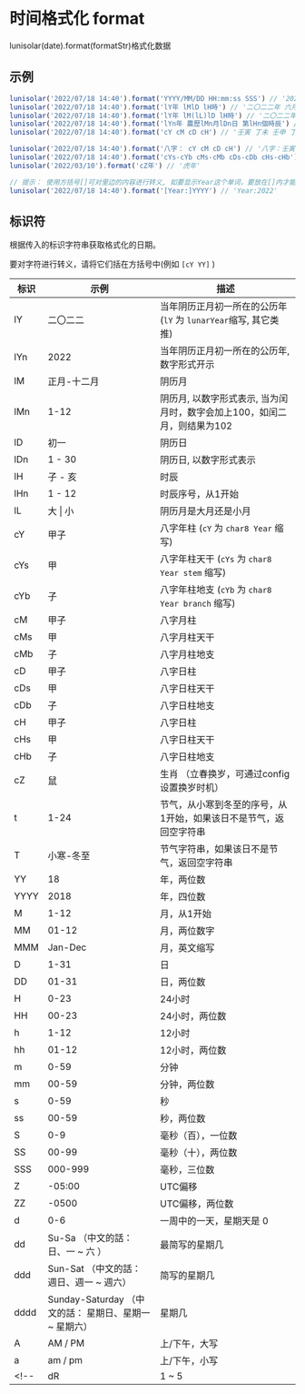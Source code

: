 # 时间格式化 format

lunisolar(date).format(formatStr)格式化数据

## 示例

```javascript
lunisolar('2022/07/18 14:40').format('YYYY/MM/DD HH:mm:ss SSS') // '2022/07/18 14:40:00 000'
lunisolar('2022/07/18 14:40').format('lY年 lMlD lH時') // '二〇二二年 六月二十 未時'
lunisolar('2022/07/18 14:40').format('lY年 lM(lL)lD lH時') // '二〇二二年 六月(大)二十 未時'
lunisolar('2022/07/18 14:40').format('lYn年 農歷lMn月lDn日 第lHn個時辰') // '2022年 農歷6月20日 第8個時辰'
lunisolar('2022/07/18 14:40').format('cY cM cD cH') // '壬寅 丁未 壬申 丁未'

lunisolar('2022/07/18 14:40').format('八字： cY cM cD cH') // '八字：壬寅 丁未 壬申 丁未'
lunisolar('2022/07/18 14:40').format('cYs-cYb cMs-cMb cDs-cDb cHs-cHb') // '壬-寅 丁-未 壬-申 丁-未'
lunisolar('2022/03/10').format('cZ年') // '虎年'

// 提示： 使用方括号[]可对里边的内容进行转义, 如要显示Year这个单词，要放在[]内才能正确显示。
lunisolar('2022/07/18 14:40').format('[Year:]YYYY') // 'Year:2022'

```

## 标识符

根据传入的标识字符串获取格式化的日期。

要对字符进行转义，请将它们括在方括号中(例如 `[cY YY]` )

| 标识 | 示例 | 描述 |
| ---- | ---- | --- |
| lY  |  二〇二二 | 当年阴历正月初一所在的公历年 (`lY` 为 `lunarYear`缩写, 其它类推) |
| lYn  |  2022 | 当年阴历正月初一所在的公历年, 数字形式开示 |
| lM  |  正月-十二月 | 阴历月 |
| lMn  |  1-12 | 阴历月, 以数字形式表示, 当为闰月时，数字会加上100，如闰二月，则结果为102 |
| lD  | 初一 | 阴历日 |
| lDn  | 1 - 30 | 阴历日, 以数字形式表示 |
| lH  | 子 - 亥 | 时辰 |
| lHn  | 1 - 12 | 时辰序号，从1开始 |
| lL  | 大 \| 小  | 阴历月是大月还是小月 |
| cY  | 甲子 | 八字年柱 (`cY` 为 `char8 Year` 缩写) |
| cYs  | 甲 | 八字年柱天干 (`cYs` 为 `char8 Year stem` 缩写) |
| cYb  | 子 | 八字年柱地支 (`cYb` 为 `char8 Year branch` 缩写) |
| cM  | 甲子 | 八字月柱 |
| cMs  | 甲 | 八字月柱天干 |
| cMb  | 子 | 八字月柱地支 |
| cD  | 甲子 | 八字日柱 |
| cDs  | 甲 | 八字日柱天干 |
| cDb  | 子 | 八字日柱地支 |
| cH | 甲子 | 八字日柱 |
| cHs  | 甲 | 八字日柱天干 |
| cHb  | 子 | 八字日柱地支 |
| cZ  | 鼠 | 生肖 （立春换岁，可通过config设置换岁时机） |
| t  | 1-24 | 节气，从小寒到冬至的序号，从1开始，如果该日不是节气，返回空字符串 |
| T  | 小寒-冬至 | 节气字符串，如果该日不是节气，返回空字符串 |
| YY  |  18 | 年，两位数 |
| YYYY | 2018 | 年，四位数 |
| M  | 1-12 | 月，从1开始  |
| MM | 01-12 | 月，两位数字 |
| MMM | Jan-Dec | 月，英文缩写 |
| D | 1-31 | 日 |
| DD | 01-31 | 日，两位数 |
| H | 0-23 | 24小时 |
| HH | 00-23 | 24小时，两位数 |
| h | 1-12 | 12小时 |
| hh | 01-12 | 12小时，两位数 |
| m | 0-59 | 分钟 |
| mm | 00-59 | 分钟，两位数 |
| s | 0-59 | 秒 |
| ss | 00-59 | 秒，两位数 |
| S | 0-9 | 毫秒（百），一位数 |
| SS | 00-99 | 毫秒（十），两位数 |
| SSS | 000-999 | 毫秒，三位数 |
| Z | -05:00 | UTC偏移 |
| ZZ | -0500 | UTC偏移，两位数 |
| d |0-6 |一周中的一天，星期天是 0 |
| dd  | Su-Sa  （中文的話： 日、一 ~ 六 ）| 最简写的星期几 |
| ddd | Sun-Sat （中文的話： 週日、週一 ~ 週六） | 简写的星期几 |
| dddd | Sunday-Saturday （中文的話： 星期日、星期一 ~ 星期六）| 星期几 |
| A | AM / PM | 上/下午，大写 |
| a | am / pm | 上/下午，小写 |
<!-- | dR | 1 ~ 5 | 该星期几在该月的第 n 次出现 | -->
